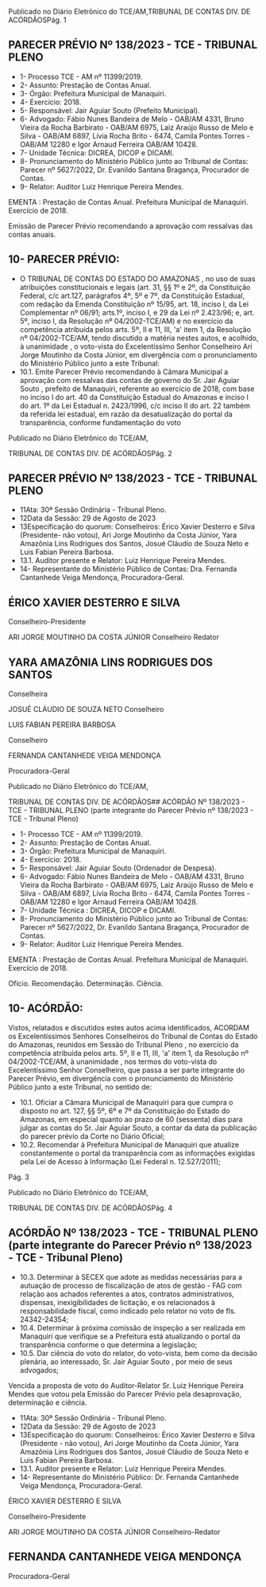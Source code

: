Publicado  no  Diário  Eletrônico do TCE/AM,TRIBUNAL DE CONTAS DIV. DE ACÓRDÃOSPág. 1

## PARECER PRÉVIO Nº 138/2023 - TCE - TRIBUNAL PLENO

- 1- Processo TCE - AM nº 11399/2019.
- 2- Assunto: Prestação de Contas Anual.
- 3- Órgão: Prefeitura Municipal de Manaquiri.
- 4- Exercício: 2018.
- 5- Responsável: Jair Aguiar Souto (Prefeito Municipal).
- 6- Advogado: Fábio Nunes Bandeira de Melo - OAB/AM 4331, Bruno Vieira da Rocha Barbirato - OAB/AM 6975, Laiz Araújo Russo de Melo e Silva - OAB/AM 6897, Lívia Rocha Brito - 6474, Camila Pontes Torres - OAB/AM 12280 e Igor Arnaud Ferreira OAB/AM 10428.
- 7- Unidade Técnica: DICREA, DICOP e DICAMI.
- 8- Pronunciamento  do  Ministério  Público  junto  ao  Tribunal  de  Contas: Parecer  nº 5627/2022, Dr. Evanildo Santana Bragança, Procurador de Contas.
- 9- Relator: Auditor Luiz Henrique Pereira Mendes.

EMENTA :  Prestação  de  Contas  Anual.    Prefeitura Municipal de Manaquiri.  Exercício de 2018.

Emissão de Parecer Prévio recomendando a aprovação com ressalvas das contas anuais.

## 10-  PARECER PRÉVIO:

- O  TRIBUNAL  DE  CONTAS  DO  ESTADO  DO  AMAZONAS ,  no  uso  de  suas atribuições  constitucionais  e  legais  (art.  31,  §§  1º  e  2º,  da  Constituição  Federal,  c/c art.127,  parágrafos  4º,  5º  e  7º,  da  Constituição  Estadual,  com  redação  da  Emenda Constituição nº 15/95, art. 18, inciso I, da Lei Complementar nº 06/91; arts.1º, inciso I, e 29  da  Lei  nº  2.423/96;  e,  art.  5º,  inciso  I,  da  Resolução  nº  04/2002-TCE/AM)  e  no exercício da competência atribuída pelos arts. 5º, II e 11, III, 'a' item 1, da Resolução nº 04/2002-TCE/AM, tendo discutido a matéria nestes autos, e acolhido, à unanimidade , o voto-vista do Excelentíssimo Senhor Conselheiro Ari Jorge Moutinho da Costa Júnior, em divergência com o pronunciamento do Ministério Público junto a este Tribunal:
- 10.1.  Emite Parecer Prévio recomendando à Câmara Municipal a aprovação com ressalvas das  contas de governo do Sr. Jair  Aguiar Souto , prefeito de Manaquiri, referente ao exercício de 2018, com base no inciso I do art. 40 da Constituição Estadual do Amazonas e inciso I do art. 1º da Lei Estadual n. 2423/1996, c/c inciso II do art. 22 também da referida lei estadual, em  razão da desatualização do portal da transparência, conforme fundamentação do voto

Publicado  no  Diário  Eletrônico do TCE/AM,

TRIBUNAL DE CONTAS DIV. DE ACÓRDÃOSPág. 2

## PARECER PRÉVIO Nº 138/2023 - TCE - TRIBUNAL PLENO

- 11Ata: 30ª Sessão Ordinária - Tribunal Pleno.
- 12Data da Sessão: 29 de Agosto de 2023
- 13Especificação do quorum: Conselheiros: Érico Xavier Desterro e Silva (Presidente-  não  votou),  Ari  Jorge  Moutinho  da  Costa  Júnior,  Yara  Amazônia  Lins Rodrigues dos Santos, Josué Cláudio de Souza Neto e Luis Fabian Pereira Barbosa.
- 13.1. Auditor presente e Relator: Luiz Henrique Pereira Mendes.
- 14-  Representante do Ministério Público de Contas: Dra. Fernanda Cantanhede Veiga Mendonça, Procuradora-Geral.

## ÉRICO XAVIER DESTERRO E SILVA

Conselheiro-Presidente

ARI JORGE MOUTINHO DA COSTA JÚNIOR Conselheiro Redator

## YARA AMAZÔNIA LINS RODRIGUES DOS SANTOS

Conselheira

JOSUÉ CLÁUDIO DE SOUZA NETO Conselheiro

LUIS FABIAN PEREIRA BARBOSA

Conselheiro

FERNANDA CANTANHEDE VEIGA MENDONÇA

Procuradora-Geral

Publicado  no  Diário  Eletrônico do TCE/AM,

TRIBUNAL DE CONTAS DIV. DE ACÓRDÃOS## ACÓRDÃO Nº 138/2023 - TCE - TRIBUNAL PLENO (parte integrante do Parecer Prévio nº 138/2023 - TCE - Tribunal Pleno)

- 1- Processo TCE - AM nº 11399/2019.
- 2- Assunto: Prestação de Contas Anual.
- 3- Órgão: Prefeitura Municipal de Manaquiri.
- 4- Exercício: 2018.
- 5- Responsável: Jair Aguiar Souto (Ordenador de Despesa).
- 6- Advogado: Fábio  Nunes  Bandeira de Melo  - OAB/AM 4331, Bruno Vieira da Rocha Barbirato - OAB/AM 6975, Laiz Araújo Russo de Melo e Silva - OAB/AM 6897, Lívia Rocha Brito - 6474, Camila Pontes Torres - OAB/AM 12280 e Igor Arnaud Ferreira OAB/AM 10428.
- 7- Unidade Técnica : DICREA, DICOP e DICAMI.
- 8- Pronunciamento  do  Ministério  Público  junto  ao  Tribunal  de  Contas: Parecer  nº 5627/2022, Dr. Evanildo Santana Bragança, Procurador de Contas.
- 9- Relator: Auditor Luiz Henrique Pereira Mendes.

EMENTA :  Prestação  de  Contas  Anual.    Prefeitura Municipal de Manaquiri. Exercício de 2018.

Ofício. Recomendação. Determinação. Ciência.

## 10-  ACÓRDÃO:

Vistos, relatados e discutidos estes autos acima identificados, ACORDAM os Excelentíssimos Senhores Conselheiros do Tribunal de Contas do Estado do Amazonas, reunidos em Sessão do Tribunal Pleno , no exercício da competência atribuída pelos arts. 5º, II e 11, III, 'a' item 1, da Resolução nº 04/2002-TCE/AM, à unanimidade , nos termos do voto-vista do Excelentíssimo Senhor Conselheiro, que passa a ser parte integrante do Parecer Prévio, em divergência com o pronunciamento do Ministério Público junto a este Tribunal, no sentido de:

- 10.1. Oficiar a Câmara Municipal de Manaquiri para que cumpra o disposto no art. 127, §§ 5º, 6º e 7º da Constituição do Estado do Amazonas, em especial quanto ao prazo de 60 (sessenta) dias para julgar as contas do Sr. Jair Aguiar Souto, a contar da data da publicação do parecer prévio da Corte no Diário Oficial;
- 10.2. Recomendar à Prefeitura Municipal de Manaquiri que atualize constantemente o portal da transparência com as informações exigidas pela Lei de Acesso à Informação (Lei Federal n. 12.527/2011);

Pág. 3

Publicado  no  Diário  Eletrônico do TCE/AM,

TRIBUNAL DE CONTAS DIV. DE ACÓRDÃOSPág. 4

## ACÓRDÃO Nº 138/2023 - TCE - TRIBUNAL PLENO (parte integrante do Parecer Prévio nº 138/2023 - TCE - Tribunal Pleno)

- 10.3. Determinar à  SECEX  que  adote  as  medidas  necessárias  para  a autuação de processo de fiscalização de atos de gestão - FAG com relação  aos  achados  referentes  a  atos,  contratos  administrativos, dispensas, inexigibilidades de licitação, e os relacionados à responsabilidade  fiscal,  como  indicado  pelo  relator  no  voto  de  fls. 24342-24354;
- 10.4. Determinar à  próxima  comissão  de  inspeção  a  ser  realizada  em Manaquiri  que  verifique  se  a  Prefeitura  está  atualizando  o  portal  da transparência conforme o que determina a legislação;
- 10.5. Dar  ciência do  voto  do  relator,  do voto-vista,  bem  como  da  decisão plenária,  ao  interessado, Sr.  Jair  Aguiar  Souto ,  por  meio  de  seus advogados;

Vencida  a  proposta  de  voto  do  Auditor-Relator  Sr.  Luiz  Henrique  Pereira Mendes  que  votou  pela  Emissão  do  Parecer  Prévio  pela  desaprovação, determinação e ciência.

- 11Ata: 30ª Sessão Ordinária - Tribunal Pleno.
- 12Data da Sessão: 29 de Agosto de 2023
- 13Especificação do quorum: Conselheiros: Érico Xavier Desterro e Silva (Presidente - não votou), Ari Jorge Moutinho da Costa Júnior, Yara Amazônia Lins Rodrigues dos Santos, Josué Cláudio de Souza Neto e Luis Fabian Pereira Barbosa.
- 13.1. Auditor presente e Relator: Luiz Henrique Pereira Mendes.
- 14-  Representante do Ministério Público: Dr. Fernanda Cantanhede Veiga Mendonça, Procuradora-Geral.

ÉRICO XAVIER DESTERRO E SILVA

Conselheiro-Presidente

ARI JORGE MOUTINHO DA COSTA JÚNIOR Conselheiro-Redator

## FERNANDA CANTANHEDE VEIGA MENDONÇA

Procuradora-Geral